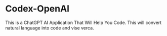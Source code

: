 # Codex-OpenAI

This is a ChatGPT AI Application That Will Help You Code.
This will convert natural language into code and vise verca.

